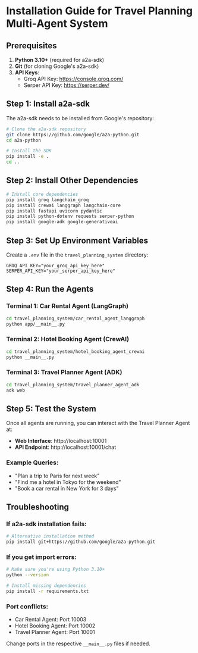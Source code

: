 # Installation Guide for Travel Planning Multi-Agent System

## Prerequisites

1. **Python 3.10+** (required for a2a-sdk)
2. **Git** (for cloning Google's a2a-sdk)
3. **API Keys**:
   - Groq API Key: https://console.groq.com/
   - Serper API Key: https://serper.dev/

## Step 1: Install a2a-sdk

The a2a-sdk needs to be installed from Google's repository:

```bash
# Clone the a2a-sdk repository
git clone https://github.com/google/a2a-python.git
cd a2a-python

# Install the SDK
pip install -e .
cd ..
```

## Step 2: Install Other Dependencies

```bash
# Install core dependencies
pip install groq langchain_groq
pip install crewai langgraph langchain-core
pip install fastapi uvicorn pydantic
pip install python-dotenv requests serper-python
pip install google-adk google-generativeai
```

## Step 3: Set Up Environment Variables

Create a `.env` file in the `travel_planning_system` directory:

```
GROQ_API_KEY="your_groq_api_key_here"
SERPER_API_KEY="your_serper_api_key_here"
```

## Step 4: Run the Agents

### Terminal 1: Car Rental Agent (LangGraph)
```bash
cd travel_planning_system/car_rental_agent_langgraph
python app/__main__.py
```

### Terminal 2: Hotel Booking Agent (CrewAI)
```bash
cd travel_planning_system/hotel_booking_agent_crewai
python __main__.py
```

### Terminal 3: Travel Planner Agent (ADK)
```bash
cd travel_planning_system/travel_planner_agent_adk
adk web
```

## Step 5: Test the System

Once all agents are running, you can interact with the Travel Planner Agent at:
- **Web Interface**: http://localhost:10001
- **API Endpoint**: http://localhost:10001/chat

### Example Queries:
- "Plan a trip to Paris for next week"
- "Find me a hotel in Tokyo for the weekend"
- "Book a car rental in New York for 3 days"

## Troubleshooting

### If a2a-sdk installation fails:
```bash
# Alternative installation method
pip install git+https://github.com/google/a2a-python.git
```

### If you get import errors:
```bash
# Make sure you're using Python 3.10+
python --version

# Install missing dependencies
pip install -r requirements.txt
```

### Port conflicts:
- Car Rental Agent: Port 10003
- Hotel Booking Agent: Port 10002  
- Travel Planner Agent: Port 10001

Change ports in the respective `__main__.py` files if needed. 